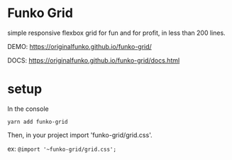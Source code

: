 # Funko Grid

simple responsive flexbox grid for fun and for profit, in less than 200 lines.

DEMO: https://originalfunko.github.io/funko-grid/

DOCS: https://originalfunko.github.io/funko-grid/docs.html

# setup

In the console

``yarn add funko-grid``

Then, in your project import 'funko-grid/grid.css'.

ex: ``@import '~funko-grid/grid.css';``